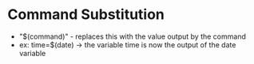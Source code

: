 # Command Substitution
- "$(command)" - replaces this with the value output by the command
- ex: time=$(date) -> the variable time is now the output of the date variable